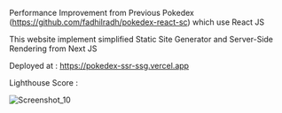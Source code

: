 Performance Improvement from Previous Pokedex (https://github.com/fadhilradh/pokedex-react-sc) which use React JS

This website implement simplified Static Site Generator and Server-Side Rendering from Next JS

Deployed at :  https://pokedex-ssr-ssg.vercel.app

Lighthouse Score :

![Screenshot_10](https://user-images.githubusercontent.com/74446624/138551887-c667ebe3-60d3-45f2-b270-3fcb56b509c4.png)
